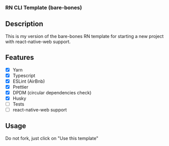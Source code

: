 ### RN CLI Template (bare-bones)

## Description

This is my version of the bare-bones RN template for starting a new project with react-native-web support.

## Features

- [x] Yarn
- [x] Typescript
- [x] ESLint (AirBnb)
- [x] Prettier
- [x] DPDM (circular dependencies check)
- [x] Husky
- [ ] Tests
- [ ] react-native-web support

## Usage

Do not fork, just click on "Use this template"
